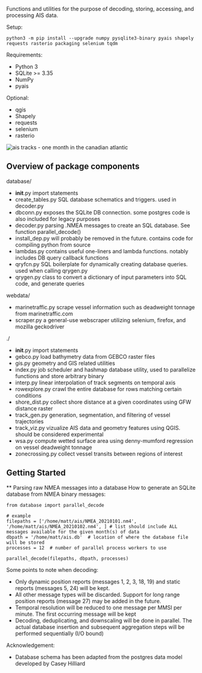 Functions and utilities for the purpose of decoding, storing, accessing, and processing AIS data. 

Setup:
  ```
  python3 -m pip install --upgrade numpy pysqlite3-binary pyais shapely requests rasterio packaging selenium tqdm
  ```

Requirements:
  * Python 3
  * SQLite >= 3.35
  * NumPy
  * pyais

Optional:
  * qgis
  * Shapely
  * requests
  * selenium
  * rasterio



![ais tracks - one month in the canadian atlantic](https://gitlab.meridian.cs.dal.ca/matt_s/ais_public/-/raw/master/output/scriptoutput.png)



## Overview of package components

  database/
  - __init__.py             import statements  
  - create_tables.py        SQL database schematics and triggers. used in decoder.py
  - dbconn.py               exposes the SQLite DB connection. some postgres code is also included for legacy purposes
  - decoder.py              parsing .NMEA messages to create an SQL database. See function parallel_decode()
  - install_dep.py          will probably be removed in the future. contains code for compiling python from source
  - lambdas.py              contains useful one-liners and lambda functions. notably includes DB query callback functions
  - qryfcn.py               SQL boilerplate for dynamically creating database queries. used when calling qrygen.py
  - qrygen.py               class to convert a dictionary of input parameters into SQL code, and generate queries  
  
  
  webdata/
  - marinetraffic.py        scrape vessel information such as deadweight tonnage from marinetraffic.com
  - scraper.py              a general-use webscraper utilizing selenium, firefox, and mozilla geckodriver  
  

  ./
  - __init__.py               import statements
  - gebco.py                  load bathymetry data from GEBCO raster files
  - gis.py                    geometry and GIS related utilities
  - index.py                  job scheduler and hashmap database utility, used to parallelize functions and store arbitrary binary
  - interp.py                 linear interpolation of track segments on temporal axis
  - rowexplore.py             crawl the entire database for rows matching certain conditions
  - shore_dist.py             collect shore distance at a given coordinates using GFW distance raster
  - track_gen.py              generation, segmentation, and filtering of vessel trajectories
  - track_viz.py              vizualize AIS data and geometry features using QGIS. should be considered experimental
  - wsa.py                    compute wetted surface area using denny-mumford regression on vessel deadweight tonnage
  - zonecrossing.py           collect vessel transits between regions of interest
   


## Getting Started

** Parsing raw NMEA messages into a database
How to generate an SQLite database from NMEA binary messages:

```
from database import parallel_decode

# example
filepaths = ['/home/matt/ais/NMEA_20210101.nm4', '/home/matt/ais/NMEA_20210102.nm4', ] # list should include ALL messages available for the given month(s) of data
dbpath = '/home/matt/ais.db'  # location of where the database file will be stored
processes = 12  # number of parallel process workers to use

parallel_decode(filepaths, dbpath, processes)

```

Some points to note when decoding: 
  - Only dynamic position reports (messages 1, 2, 3, 18, 19) and static reports (messages 5, 24) will be kept.
  - All other message types will be discarded. Support for long range position reports (message 27) may be added in the future.
  - Temporal resolution will be reduced to one message per MMSI per minute. The first occurring message will be kept
  - Decoding, deduplicating, and downscaling will be done in parallel. The actual database insertion and subsequent aggregation steps will be performed sequentially (I/O bound)


Acknowledgement:
  * Database schema has been adapted from the postgres data model developed by Casey Hilliard

